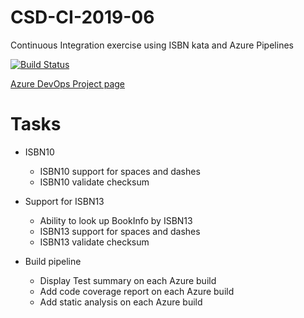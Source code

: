 # CSD-CI-2019-06
Continuous Integration exercise using ISBN kata and Azure Pipelines

[![Build Status](https://dev.azure.com/paul0287/CSD-CI-exercise-2019-06/_apis/build/status/paul-r9.CSD-CI-2019-06?branchName=master)](https://dev.azure.com/paul0287/CSD-CI-exercise-2019-06/_build/latest?definitionId=2&branchName=master)

[Azure DevOps Project page](https://dev.azure.com/paul0287/CSD-CI-2019-06)


# Tasks
- ISBN10
  - ISBN10 support for spaces and dashes
  - ISBN10 validate checksum

- Support for ISBN13
  - Ability to look up BookInfo by ISBN13
  - ISBN13 support for spaces and dashes
  - ISBN13 validate checksum

- Build pipeline
  - Display Test summary on each Azure build
  - Add code coverage report on each Azure build
  - Add static analysis on each Azure build


